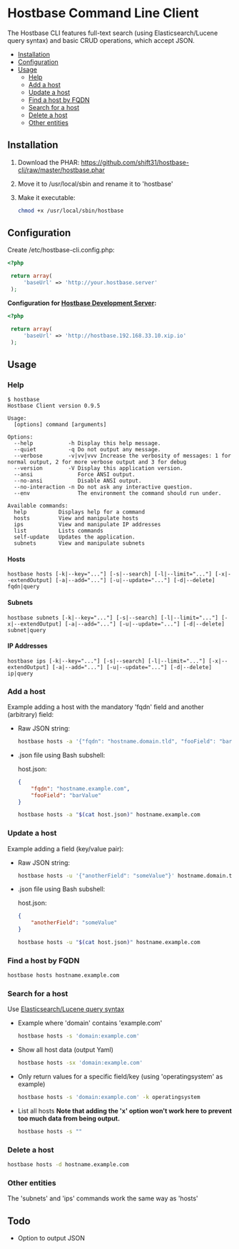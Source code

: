 # Hostbase Command Line Client

The Hostbase CLI features full-text search (using Elasticsearch/Lucene query syntax) and basic CRUD operations, which accept JSON.

- [Installation](#installation)
- [Configuration](#configuration)
- [Usage](#usage)
    - [Help](#help)
    - [Add a host](#add-a-host)
    - [Update a host](#update-a-host)
    - [Find a host by FQDN](#find-a-host-by-fqdn)
    - [Search for a host](#search-for-a-host)
    - [Delete a host](#delete-a-host)
    - [Other entities](#other-entities)


## Installation

1. Download the PHAR:  https://github.com/shift31/hostbase-cli/raw/master/hostbase.phar
2. Move it to /usr/local/sbin and rename it to 'hostbase'
3. Make it executable:

    ```bash
	chmod +x /usr/local/sbin/hostbase
	```

## Configuration

Create /etc/hostbase-cli.config.php:

```php
<?php

 return array(
     'baseUrl' => 'http://your.hostbase.server'
 );
```

**Configuration for [Hostbase Development Server](https://github.com/shift31/hostbase#development-server-vagrant):**
```php
<?php

 return array(
     'baseUrl' => 'http://hostbase.192.168.33.10.xip.io'
 );
```

## Usage

### Help

```
$ hostbase
Hostbase Client version 0.9.5

Usage:
  [options] command [arguments]

Options:
  --help           -h Display this help message.
  --quiet          -q Do not output any message.
  --verbose        -v|vv|vvv Increase the verbosity of messages: 1 for normal output, 2 for more verbose output and 3 for debug
  --version        -V Display this application version.
  --ansi              Force ANSI output.
  --no-ansi           Disable ANSI output.
  --no-interaction -n Do not ask any interactive question.
  --env               The environment the command should run under.

Available commands:
  help          Displays help for a command
  hosts         View and manipulate hosts
  ips           View and manipulate IP addresses
  list          Lists commands
  self-update   Updates the application.
  subnets       View and manipulate subnets
```

#### Hosts
`hostbase hosts [-k|--key="..."] [-s|--search] [-l|--limit="..."] [-x|--extendOutput] [-a|--add="..."] [-u|--update="..."] [-d|--delete] fqdn|query`

#### Subnets
`hostbase subnets [-k|--key="..."] [-s|--search] [-l|--limit="..."] [-x|--extendOutput] [-a|--add="..."] [-u|--update="..."] [-d|--delete] subnet|query`

#### IP Addresses
`hostbase ips [-k|--key="..."] [-s|--search] [-l|--limit="..."] [-x|--extendOutput] [-a|--add="..."] [-u|--update="..."] [-d|--delete] ip|query`

### Add a host

Example adding a host with the mandatory 'fqdn' field and another (arbitrary) field:

- Raw JSON string:

    ```bash
    hostbase hosts -a '{"fqdn": "hostname.domain.tld", "fooField": "barValue"}' hostname.domain.tld
    ```
- .json file using Bash subshell:

    host.json:

    ```json
    {
        "fqdn": "hostname.example.com",
        "fooField": "barValue"
    }
    ```

    ```bash
    hostbase hosts -a "$(cat host.json)" hostname.example.com
    ```

### Update a host

Example adding a field (key/value pair):

- Raw JSON string:

    ```bash
    hostbase hosts -u '{"anotherField": "someValue"}' hostname.domain.tld
    ```
- .json file using Bash subshell:

    host.json:

    ```json
    {
        "anotherField": "someValue"
    }
    ```

    ```bash
    hostbase hosts -u "$(cat host.json)" hostname.example.com
    ```

### Find a host by FQDN

```bash
hostbase hosts hostname.example.com
```

### Search for a host

Use [Elasticsearch/Lucene query syntax](http://www.elasticsearch.org/guide/en/elasticsearch/reference/current/query-dsl-query-string-query.html#query-string-syntax)

- Example where 'domain' contains 'example.com'

    ```bash
    hostbase hosts -s 'domain:example.com'
    ```
- Show all host data (output Yaml)

    ```bash
    hostbase hosts -sx 'domain:example.com'
    ```
- Only return values for a specific field/key (using 'operatingsystem' as example)

    ```bash
    hostbase hosts -s 'domain:example.com' -k operatingsystem
    ```
- List all hosts
    **Note that adding the 'x' option won't work here to prevent too much data from being output.**

    ```bash
    hostbase hosts -s ""
    ```

### Delete a host

```bash
hostbase hosts -d hostname.example.com
```

### Other entities

The 'subnets' and 'ips' commands work the same way as 'hosts'

## Todo

- Option to output JSON